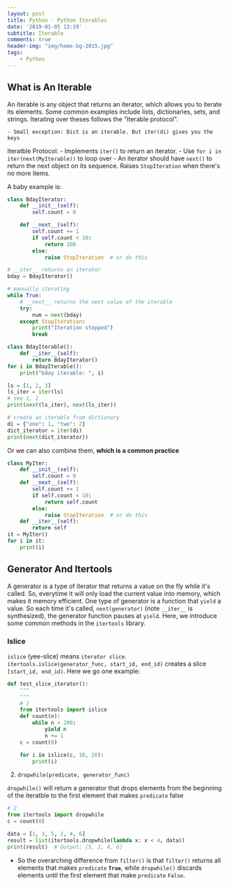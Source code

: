 ```yaml
---
layout: post
title: Python - Python Iterables
date: '2019-01-05 13:19'
subtitle: Iterable
comments: true
header-img: "img/home-bg-2015.jpg"
tags:
    - Python
---
```


## What is An Iterable

An iterable is any object that returns an iterator, which allows you to iterate its elements. Some common examples include lists, dictionaries, sets, and strings. Iterating over theses follows the "Iterable protocol".

    - Small exception: Dict is an iterable. But iter(di) gives you the keys

Iteratble Protocol:
    - Implements ```iter()``` to return an iterator.
        - Use `for i in iter(next(MyIterable))` to loop over
    - An iterator should have  `next()` to return the next object on its sequence. Raises `StopIteration` when there's no more items.

A baby example is:

```python
class BdayIterator:
    def __init__(self):
        self.count = 0

    def __next__(self):
        self.count += 1
        if self.count < 10:
            return 100
        else:
            raise StopIteration  # or do this

# __iter__ returns an iterator
bday = BdayIterator()

# manually iterating
while True:
    # __next__ returns the next value of the iterable
    try:
        num = next(bday)
    except StopIteration:
        print("Iteration stopped")
        break

class BdayIterable():
    def __iter__(self):
        return BdayIterator()
for i in BdayIterable():
    print("bday iterable: ", i)

ls = [1, 2, 3]
ls_iter = iter(ls)
# see 1, 2
print(next(ls_iter), next(ls_iter))

# create an iterable from dictionary
di = {"one": 1, "two": 2}
dict_iterator = iter(di)
print(next(dict_iterator))
```

Or we can also combine them, **which is a common practice**

```python
class MyIter:
    def __init__(self):
        self.count = 0
    def __next__(self):
        self.count += 1
        if self.count < 10:
            return self.count
        else:
            raise StopIteration  # or do this
    def __iter__(self):
        return self
it = MyIter()
for i in it:
    print(i)
```

## Generator And Itertools

A generator is a type of iterator that returns a value on the fly while it's called. So, everytime it will only load the current value into memory, which makes it memory efficient. One type of generator is a function that `yield` a value. So each time it's called, `next(generator)` (note `__iter__` is synthesized), the generator function pauses at `yield`. Here, we introduce some common methods in the `itertools` library.

### Islice

`islice` (yee-slice) means `iterator slice`. `itertools.islice(generator_func, start_id, end_id)` creates a slice `[start_id, end_id)`. Here we go one example:

```python
def test_slice_iterator():
    """
    """
    # 1
    from itertools import islice
    def count(n):
        while n < 200:
            yield n
            n += 1
    c = count(0)

    for i in islice(c, 10, 20):
        print(i)
```

2. `dropwhile(predicate, generator_func)`

`dropwhile()` will return a generator that drops elements from the beginning of the iteratble to the first element that makes `predicate` false

```python
# 2
from itertools import dropwhile
c = count(0)

data = [1, 3, 5, 2, 4, 6]
result = list(itertools.dropwhile(lambda x: x < 4, data))
print(result)  # Output: [5, 2, 4, 6]
```

- So the overarching difference from `filter()` is that `filter()`  returns all elements that makes `predicate` **`True`**, while `dropwhile()` discards elements until the first element that make `predicate` `False`.